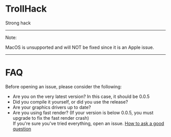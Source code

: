 # TrollHack
Strong hack


---
Note:

MacOS is unsupported and will NOT be fixed since it is an Apple issue.

---

# FAQ
Before opening an issue, please consider the following:  
- Are you on the very latest version? In this case, it should be 0.0.5
- Did you compile it yourself, or did you use the release?
- Are your graphics drivers up to date?
- Are you using fast render? (If your version is below 0.0.5, you must upgrade to fix the fast render crash)  
If you're sure you've tried everything, open an issue. [How to ask a good question](https://stackoverflow.com/help/how-to-ask)
